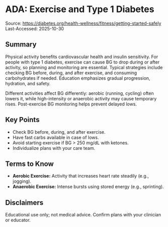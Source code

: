 # ADA: Exercise and Type 1 Diabetes
Source: https://diabetes.org/health-wellness/fitness/getting-started-safely
Last-Accessed: 2025-10-30

## Summary
Physical activity benefits cardiovascular health and insulin sensitivity. For people with
type 1 diabetes, exercise can cause BG to drop during or after activity, so planning and
monitoring are essential. Typical strategies include checking BG before, during, and after
exercise, and consuming carbohydrates if needed. Education emphasizes gradual progression,
hydration, and safety.

Different activities affect BG differently: aerobic (running, cycling) often lowers it,
while high-intensity or anaerobic activity may cause temporary rises. Post-exercise BG
monitoring helps prevent delayed lows.

## Key Points
- Check BG before, during, and after exercise.
- Have fast carbs available in case of lows.
- Avoid starting exercise if BG > 250 mg/dL with ketones.
- Individualize plans with your care team.

## Terms to Know
- **Aerobic Exercise:** Activity that increases heart rate steadily (e.g., jogging).
- **Anaerobic Exercise:** Intense bursts using stored energy (e.g., sprinting).

## Disclaimers
Educational use only; not medical advice. Confirm plans with your clinician or educator.